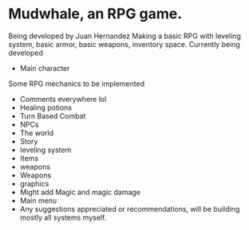 # Mudwhale, an RPG game.
Being developed by Juan Hernandez
Making a basic RPG with leveling system, basic armor, basic weapons, inventory space.
Currently being developed
* Main character

Some RPG mechanics to be implemented
* Comments everywhere lol
* Healing potions
* Turn Based Combat
* NPCs
* The world
* Story
* leveling system
* Items
* weapons
* Weapons
* graphics
* Might add Magic and magic damage
* Main menu
* Any suggestions appreciated or recommendations, will be building mostly all systems myself.
